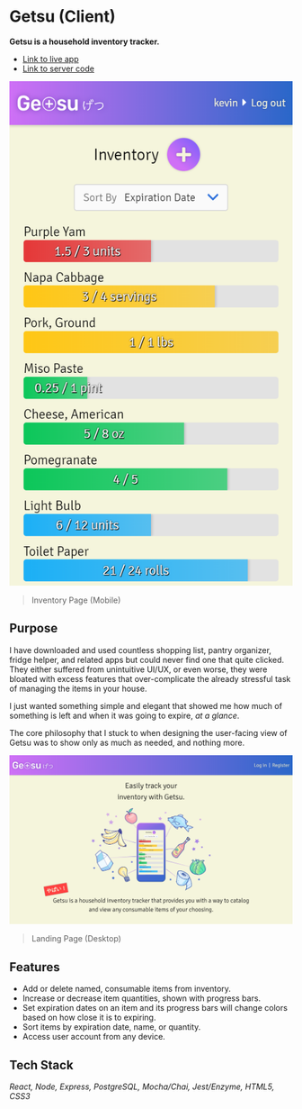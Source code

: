 # Getsu (Client)

**Getsu is a household inventory tracker.**
- [Link to live app](https://getsu-client.kevinwei.now.sh/)
- [Link to server code](https://github.com/kevinwei00/getsu-server)

![](src/assets/getsu-mobile.png)
> Inventory Page (Mobile)

## Purpose

I have downloaded and used countless shopping list, pantry organizer, fridge helper, and related apps but could never find one that quite clicked. They either suffered from unintuitive UI/UX, or even worse, they were bloated with excess features that over-complicate the already stressful task of managing the items in your house. 

I just wanted something simple and elegant that showed me how much of something is left and when it was going to expire, *at a glance*.

The core philosophy that I stuck to when designing the user-facing view of Getsu was to show only as much as needed, and nothing more.

![](src/assets/getsu-desktop.png)

> Landing Page (Desktop)

## Features

- Add or delete named, consumable items from inventory.
- Increase or decrease item quantities, shown with progress bars.
- Set expiration dates on an item and its progress bars will change colors based on how close it is to expiring.
- Sort items by expiration date, name, or quantity.
- Access user account from any device.

## Tech Stack

*React, Node, Express, PostgreSQL, Mocha/Chai, Jest/Enzyme, HTML5, CSS3*
